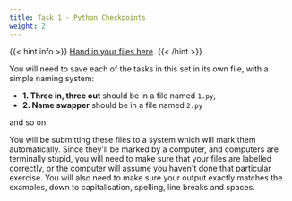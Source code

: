 ```yaml
---
title: Task 1 - Python Checkpoints
weight: 2
---
```


{{< hint info >}}
[Hand in your files here](http://10.124.229.70:8080/).
{{< /hint >}}

You will need to save each of the tasks in this set in its own file, with a simple naming system:
- **1. Three in, three out** should be in a file named `1.py`,
- **2. Name swapper** should be in a file named `2.py`

and so on.

You will be submitting these files to a system which will mark them automatically.
Since they'll be marked by a computer, and computers are terminally stupid, you
will need to make sure that your files are labelled correctly, or the computer
will assume you haven't done that particular exercise. You will also need to
make sure your output exactly matches the examples, down to capitalisation,
spelling, line breaks and spaces.